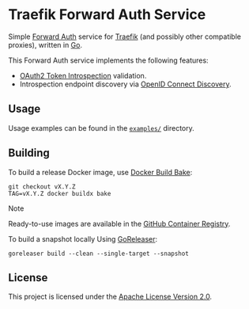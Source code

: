 # Traefik Forward Auth Service

Simple [Forward Auth](https://doc.traefik.io/traefik/middlewares/http/forwardauth/) service for
[Traefik](https://github.com/traefik/traefik/) (and possibly other compatible proxies), written in
[Go](https://go.dev/).

This Forward Auth service implements the following features:

* [OAuth2 Token Introspection](https://datatracker.ietf.org/doc/html/rfc7662) validation.
* Introspection endpoint discovery via [OpenID Connect Discovery](https://openid.net/specs/openid-connect-discovery-1_0.html).

## Usage

Usage examples can be found in the [`examples/`](examples/) directory.

## Building

To build a release Docker image, use [Docker Build Bake](https://docs.docker.com/build/bake/):
```
git checkout vX.Y.Z
TAG=vX.Y.Z docker buildx bake
```

> [!NOTE]
> Ready-to-use images are available in the
> [GitHub Container Registry](https://github.com/users/hhromic/packages/container/package/traefik-fwdauth).

To build a snapshot locally Using [GoReleaser](https://goreleaser.com/):
```
goreleaser build --clean --single-target --snapshot
```

## License

This project is licensed under the [Apache License Version 2.0](LICENSE).
